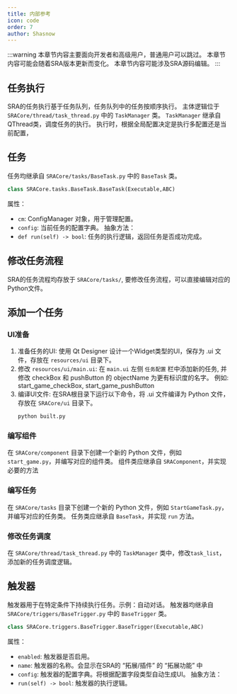 ```yaml
---
title: 内部参考
icon: code
order: 7
author: Shasnow
---
```

:::warning
本章节内容主要面向开发者和高级用户，普通用户可以跳过。
本章节内容可能会随着SRA版本更新而变化。
本章节内容可能涉及SRA源码编辑。
:::
## 任务执行
SRA的任务执行基于任务队列，任务队列中的任务按顺序执行。
主体逻辑位于 `SRACore/thread/task_thread.py` 中的 `TaskManager` 类。
`TaskManager` 继承自QThread类，调度任务的执行。
执行时，根据全局配置决定是执行多配置还是当前配置，

## 任务
任务均继承自 `SRACore/tasks/BaseTask.py` 中的 `BaseTask` 类。
```python
class SRACore.tasks.BaseTask.BaseTask(Executable,ABC)
```
属性：
- `cm`: ConfigManager 对象，用于管理配置。
- `config`: 当前任务的配置字典。
抽象方法：
- `def run(self) -> bool`: 任务的执行逻辑，返回任务是否成功完成。

## 修改任务流程
SRA的任务流程均存放于 `SRACore/tasks/`, 要修改任务流程，可以直接编辑对应的Python文件。

## 添加一个任务
### UI准备
1. 准备任务的UI:
    使用 Qt Designer 设计一个Widget类型的UI，保存为 .ui 文件，存放在 `resources/ui` 目录下。
2. 修改 `resources/ui/main.ui`:
    在 `main.ui` 左侧 `任务配置` 栏中添加新的任务, 并修改 checkBox 和 pushButton 的 objectName 为更有标识度的名字。
    例如: start_game_checkBox, start_game_pushButton
3. 编译UI文件:
    在SRA根目录下运行以下命令，将 .ui 文件编译为 Python 文件，存放在 `SRACore/ui` 目录下。
    ```bash
    python built.py
    ```
   
### 编写组件
在 `SRACore/component` 目录下创建一个新的 Python 文件，例如 `start_game.py`，并编写对应的组件类。
组件类应继承自 `SRAComponent`，并实现必要的方法

### 编写任务
在 `SRACore/tasks` 目录下创建一个新的 Python 文件，例如 `StartGameTask.py`，并编写对应的任务类。
任务类应继承自 `BaseTask`，并实现 `run` 方法。

### 修改任务调度
在 `SRACore/thread/task_thread.py` 中的 `TaskManager` 类中，修改`task_list`，添加新的任务调度逻辑。

## 触发器
触发器用于在特定条件下持续执行任务。示例：自动对话。
触发器均继承自 `SRACore/triggers/BaseTrigger.py` 中的 `BaseTrigger` 类。
```python
class SRACore.triggers.BaseTrigger.BaseTrigger(Executable,ABC)
```
属性：
- `enabled`: 触发器是否启用。
- `name`: 触发器的名称。会显示在SRA的 “拓展/插件” 的 “拓展功能” 中
- `config`: 触发器的配置字典。将根据配置字段类型自动生成UI。
抽象方法：
- `run(self) -> bool`: 触发器的执行逻辑。
    
    